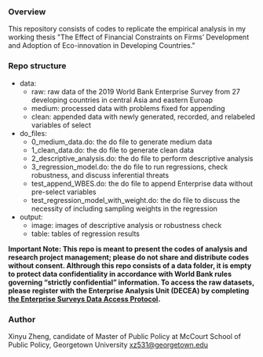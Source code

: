 ### Overview

This repository consists of codes to replicate the empirical analysis in my working thesis "The Effect of Financial Constraints on Firms’ Development and Adoption of Eco-innovation in Developing Countries."

### Repo structure

* data:
  - raw: raw data of the 2019 World Bank Enterprise Survey from 27 developing countries in central Asia and eastern Euroap
  - medium: processed data with problems fixed for appending 
  - clean: appended data with newly generated, recorded, and relabeled variables of select
* do_files:
  - 0_medium_data.do: the do file to generate medium data
  - 1_clean_data.do: the do file to generate clean data
  - 2_descriptive_analysis.do: the do file to perform descriptive analysis
  - 3_regression_model.do: the do file to run regressions, check robustness, and discuss inferential threats
  - test_append_WBES.do: the do file to append Enterprise data without pre-select variables
  - test_regression_model_with_weight.do: the do file to discuss the necessity of including sampling weights in the regression
* output:
  - image: images of descriptive analysis or robustness check
  - table: tables of regression results

**Important Note: This repo is meant to present the codes of analysis and research project management; please do not share and distribute codes without consent. Althrough this repo consists of a data folder, it is empty to protect data confidentiality in accordance with World Bank rules governing “strictly confidential” information. To access the raw datasets, please register with the Enterprise Analysis Unit (DECEA) by completing [the Enterprise Surveys Data Access Protocol](https://login.enterprisesurveys.org/content/sites/financeandprivatesector/en/signup.html).**

### Author
Xinyu Zheng, candidate of Master of Public Policy at McCourt School of Public Policy, Georgetown University
xz531@georgetown.edu